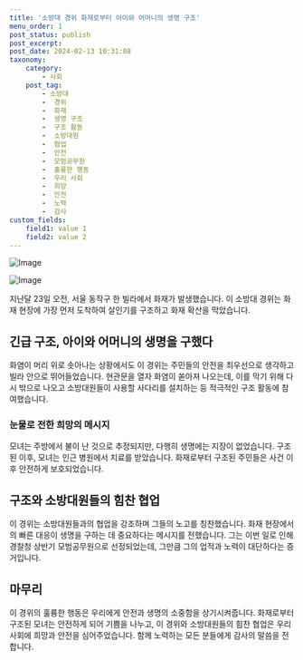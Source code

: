 ```yaml
---
title: '소방대 경위 화재로부터 아이와 어머니의 생명 구조'
menu_order: 1
post_status: publish
post_excerpt: 
post_date: 2024-02-13 10:31:08
taxonomy:
    category:
        - 사회
    post_tag:
        - 소방대
        -  경위
        -  화재
        -  생명 구조
        -  구조 활동
        -  소방대원
        -  협업
        -  안전
        -  모범공무원
        -  훌륭한 행동
        -  우리 사회
        -  희망
        -  안전
        -  노력
        -  감사
custom_fields:
    field1: value 1
    field2: value 2
---
```


![Image](https://imgnews.pstatic.net/image/020/2024/02/13/0003547602_001_20240213061201039.jpg?type=w647)

![Image](https://imgnews.pstatic.net/image/020/2024/02/13/0003547602_002_20240213061201067.jpg?type=w647)

지난달 23일 오전, 서울 동작구 한 빌라에서 화재가 발생했습니다. 이 소방대 경위는 화재 현장에 가장 먼저 도착하여 살인기를 구조하고 화재 확산을 막았습니다. 
## 긴급 구조, 아이와 어머니의 생명을 구했다
화염이 머리 위로 솟아나는 상황에서도 이 경위는 주민들의 안전을 최우선으로 생각하고 빌라 안으로 뛰어들었습니다. 현관문을 열자 화염이 쏟아져 나오는데, 이를 막기 위해 다시 밖으로 나오고 소방대원들이 사용할 사다리를 설치하는 등 적극적인 구조 활동에 참여했습니다. 
### 눈물로 전한 희망의 메시지
모녀는 주방에서 불이 난 것으로 추정되지만, 다행히 생명에는 지장이 없었습니다. 구조된 이후, 모녀는 인근 병원에서 치료를 받았습니다. 화재로부터 구조된 주민들은 사건 이후 안전하게 보호되었습니다.
## 구조와 소방대원들의 힘찬 협업
이 경위는 소방대원들과의 협업을 강조하며 그들의 노고를 칭찬했습니다. 화재 현장에서의 빠른 대응이 생명을 구하는 데 중요하다는 메시지를 전했습니다. 그는 이번 일로 인해 경찰청 상반기 모범공무원으로 선정되었는데, 그만큼 그의 업적과 노력이 대단하다는 증거입니다.
## 마무리
이 경위의 훌륭한 행동은 우리에게 안전과 생명의 소중함을 상기시켜줍니다. 화재로부터 구조된 모녀는 안전하게 되어 기쁨을 나누고, 이 경위와 소방대원들의 힘찬 협업은 우리 사회에 희망과 안전을 심어주었습니다. 함께 노력하는 모든 분들에게 감사의 말씀을 전합니다.
